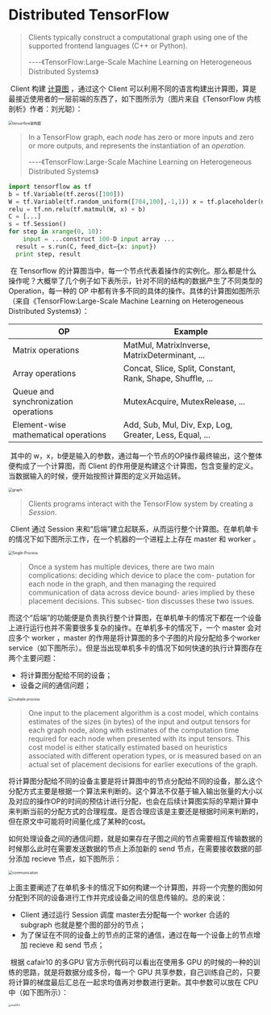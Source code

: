 # Distributed TensorFlow

> Clients typically construct a computational graph using one of the supported frontend languages (C++ or Python). 
>
> ----《TensorFlow:Large-Scale Machine Learning on Heterogeneous Distributed Systems》

​	Client 构建 <u>计算图</u> ，通过这个 Client 可以利用不同的语言构建出计算图，算是最接近使用者的一层前端的东西了，如下图所示为（图片来自《TensorFlow 内核剖析》作者：刘光聪）：

<img src="/Users/liubonan/Pictures/tensorflow架构图.png" alt="tensorflow架构图" style="zoom:50%;" />

> In a TensorFlow graph, each *node* has zero or more inputs and zero or more outputs, and represents the instantiation of an *operation*.
>
> ----《TensorFlow:Large-Scale Machine Learning on Heterogeneous Distributed Systems》

```python
import tensorflow as tf
b = tf.Variable(tf.zeros([100]))
W = tf.Variable(tf.random_uniform([784,100],-1,1)) x = tf.placeholder(name="x")
relu = tf.nn.relu(tf.matmul(W, x) + b)
C = [...]
s = tf.Session()
for step in xrange(0, 10):
	input = ...construct 100-D input array ... 
  result = s.run(C, feed_dict={x: input}) 
  print step, result
```

​	在 Tensorflow 的计算图当中，每一个节点代表着操作的实例化。那么都是什么操作呢？大概举了几个例子如下表所示，针对不同的结构的数据产生了不同类型的 Operation，每一种的 OP 中都有许多不同的具体的操作。具体的计算图如图所示（来自《TensorFlow:Large-Scale Machine Learning on Heterogeneous Distributed Systems》）：

| OP                                   | Example                                                   |
| ------------------------------------ | --------------------------------------------------------- |
| Matrix operations                    | MatMul, MatrixInverse, MatrixDeterminant, ...             |
| Array operations                     | Concat, Slice, Split, Constant, Rank, Shape, Shuffle, ... |
| Queue and synchronization operations | MutexAcquire, MutexRelease, ...                           |
| Element-wise mathematical operations | Add, Sub, Mul, Div, Exp, Log, Greater, Less, Equal, ...   |

​	其中的 w，x，b便是输入的参数，通过每一个节点的OP操作最终输出，这个整体便构成了一个计算图，而 Client 的作用便是构建这个计算图，包含变量的定义。当数据输入的时候，便开始按照计算图的定义开始运转。

<img src="/Users/liubonan/Pictures/graph.png" alt="graph" style="zoom:50%;" />

> Clients programs interact with the TensorFlow system by creating a *Session*.

​	Client 通过 Session 来和“后端”建立起联系，从而运行整个计算图。在单机单卡的情况下如下图所示工作，在一个机器的一个进程上上存在 master 和 worker 。

<img src="/Users/liubonan/Pictures/Single-Process.png" alt="Single-Process" style="zoom:50%;" />

> Once a system has multiple devices, there are two main complications: deciding which device to place the com- putation for each node in the graph, and then managing the required communication of data across device bound- aries implied by these placement decisions. This subsec- tion discusses these two issues.

​	而这个“后端”的功能便是负责执行整个计算图，在单机单卡的情况下都在一个设备上进行运行也并不需要很多复杂的操作。在单机多卡的情况下，一个 master 会对应多个 worker ，master 的作用是将计算图的多个子图的片段分配给多个worker service（如下图所示）。但是当出现单机多卡的情况下如何快速的执行计算图存在两个主要问题：

- 将计算图分配给不同的设备；
- 设备之间的通信问题；

<img src="/Users/liubonan/Pictures/multiple process.png" alt="multiple process" style="zoom:50%;" />



> One input to the placement algorithm is a cost model, which contains estimates of the sizes (in bytes) of the input and output tensors for each graph node, along with estimates of the computation time required for each node when presented with its input tensors. This cost model is either statically estimated based on heuristics associated with different operation types, or is measured based on an actual set of placement decisions for earlier executions of the graph.

​	将计算图分配给不同的设备主要是将计算图中的节点分配给不同的设备，那么这个分配方式主要是根据一个算法来判断的。这个算法不仅基于输入输出张量的大小以及对应的操作OP的时间的预估计进行分配，也会在后续计算图实际的早期计算中来判断当前的分配方式的合理程度。是否合理应该是主要还是根据时间来判断的，但在原文中可能将时间量化成了某种的cost。

​	如何处理设备之间的通信问题，就是如果存在子图之间的节点需要相互传输数据的时候那么此时在需要发送数据的节点上添加新的 send 节点，在需要接收数据的部分添加 recieve 节点，如下图所示：

<img src="/Users/liubonan/Pictures/communication.png" alt="communication" style="zoom:50%;" />

​	上面主要阐述了在单机多卡的情况下如何构建一个计算图，并将一个完整的图如何分配到不同的设备进行工作并完成设备之间的信息传输的。总的来说：

- Client 通过运行 Session 调度 master去分配每一个 worker 合适的 subgraph 也就是整个图的部分的节点；
- 为了保证在不同的设备上的节点的正常的通信，通过在每一个设备上的节点增加 recieve 和 send 节点；



​	根据 cafair10 的多GPU 官方示例代码可以看出在使用多 GPU 的时候的一种的训练的思路，就是将数据分成多份，每一个 GPU 共享参数，自己训练自己的，只要将计算的梯度最后汇总在一起求均值再对参数进行更新。其中参数可以放在 CPU 中（如下图所示）：



<img src="/Users/liubonan/Downloads/mulGPU.png" alt="mulGPU" style="zoom: 33%;" />



